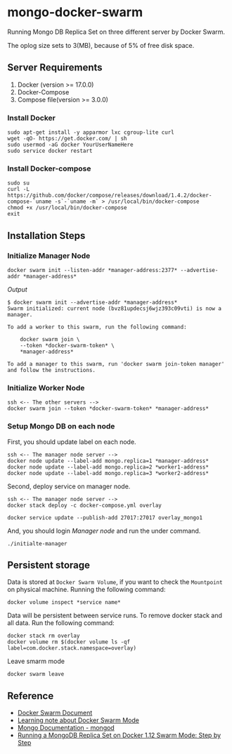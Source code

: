 # mongo-docker-swarm

Running Mongo DB Replica Set on three different server by Docker Swarm.

The oplog size sets to 3(MB), because of 5% of free disk space.

## Server Requirements

1. Docker (version >= 17.0.0)
1. Docker-Compose
1. Compose file(version >= 3.0.0)

### Install Docker

    sudo apt-get install -y apparmor lxc cgroup-lite curl
    wget -qO- https://get.docker.com/ | sh
    sudo usermod -aG docker YourUserNameHere
    sudo service docker restart

### Install Docker-compose

    sudo su
    curl -L https://github.com/docker/compose/releases/download/1.4.2/docker-compose-`uname -s`-`uname -m` > /usr/local/bin/docker-compose
    chmod +x /usr/local/bin/docker-compose
    exit

## Installation Steps

### Initialize Manager Node

    docker swarm init --listen-addr *manager-address:2377* --advertise-addr *manager-address*

*Output*

    $ docker swarm init --advertise-addr *manager-address*
    Swarm initialized: current node (bvz81updecsj6wjz393c09vti) is now a manager.

    To add a worker to this swarm, run the following command:

        docker swarm join \
        --token *docker-swarm-token* \
        *manager-address*

    To add a manager to this swarm, run 'docker swarm join-token manager' and follow the instructions.

### Initialize Worker Node

    ssh <-- The other servers -->
    docker swarm join --token *docker-swarm-token* *manager-address*

### Setup Mongo DB on each node

First, you should update label on each node.

    ssh <-- The manager node server -->
    docker node update --label-add mongo.replica=1 *manager-address*
    docker node update --label-add mongo.replica=2 *worker1-address*
    docker node update --label-add mongo.replica=3 *worker2-address*

Second, deploy service on manager node.

    ssh <-- The manager node server -->
    docker stack deploy -c docker-compose.yml overlay

    docker service update --publish-add 27017:27017 overlay_mongo1

And, you should login *Manager node* and run the under command.

    ./initialte-manager

## Persistent storage

Data is stored at `Docker Swarm Volume`, if you want to check the `Mountpoint` on physical machine. Running the following command:

    docker volume inspect *service name*

Data will be persistent between service runs. To remove docker stack and all data. Run the following command:

    docker stack rm overlay
    docker volume rm $(docker volume ls -qf label=com.docker.stack.namespace=overlay)

Leave smarm mode

    docker swarm leave

## Reference

- [Docker Swarm Document](https://docs.docker.com/engine/reference/commandline/swarm_init)
- [Learning note about Docker Swarm Mode](http://www.evanlin.com/til-2016-07-13/)
- [Mongo Documentation - mongod](https://docs.mongodb.com/manual/reference/program/mongod/)
- [Running a MongoDB Replica Set on Docker 1.12 Swarm Mode: Step by Step](https://medium.com/@kalahari/running-a-mongodb-replica-set-on-docker-1-12-swarm-mode-step-by-step-a5f3ba07d06e)
